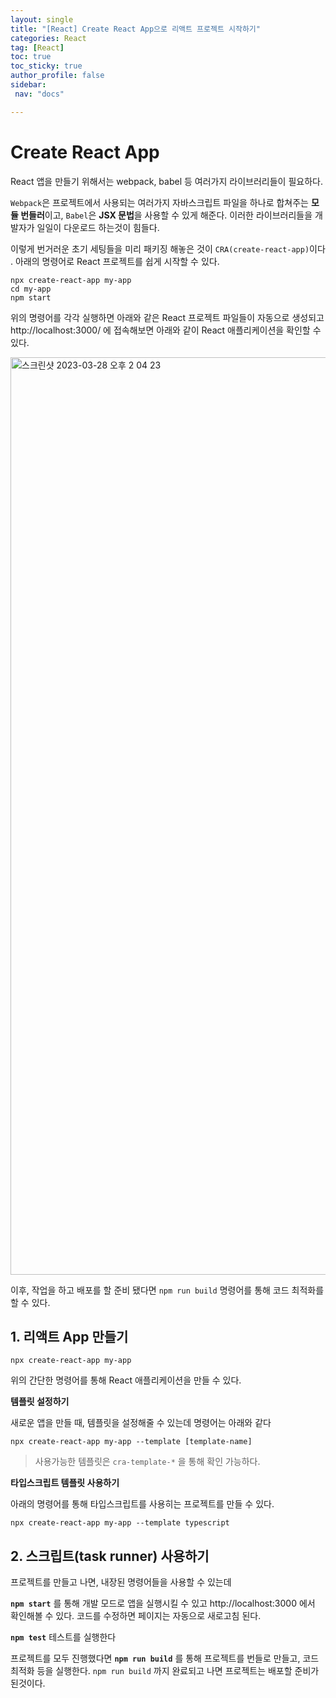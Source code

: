 ```yaml
---
layout: single
title: "[React] Create React App으로 리액트 프로젝트 시작하기"
categories: React
tag: [React]
toc: true
toc_sticky: true
author_profile: false
sidebar:
 nav: "docs"

---
```


# Create React App

React 앱을 만들기 위해서는 webpack, babel 등 여러가지 라이브러리들이 필요하다. 

`Webpack`은 프로젝트에서 사용되는 여러가지 자바스크립트 파일을 하나로 합쳐주는 **모듈 번들러**이고, `Babel`은 **JSX 문법**을 사용할 수 있게 해준다. 이러한 라이브러리들을 개발자가 일일이 다운로드 하는것이 힘들다.

 이렇게 번거러운 초기 세팅들을 미리 패키징 해놓은 것이 `CRA(create-react-app)`이다 . 아래의 명령어로 React 프로젝트를 쉽게 시작할 수 있다.

```
npx create-react-app my-app
cd my-app
npm start
```

위의 명령어를 각각 실행하면 아래와 같은 React 프로젝트 파일들이 자동으로 생성되고 http://localhost:3000/ 에 접속해보면 아래와 같이 React 애플리케이션을 확인할 수 있다.

<img width="1468" alt="스크린샷 2023-03-28 오후 2 04 23" src="https://user-images.githubusercontent.com/83194164/228133592-ddf01cf0-1fd0-4967-a694-0586293a9e8f.png">

이후, 작업을 하고 배포를 할 준비 됐다면 `npm run build` 명령어를 통해 코드 최적화를 할 수 있다. 

## 1. 리액트 App 만들기

```
npx create-react-app my-app
```

위의 간단한 명령어를 통해 React 애플리케이션을 만들 수 있다.

**템플릿 설정하기**

새로운 앱을 만들 때, 템플릿을 설정해줄 수 있는데 명령어는 아래와 같다

```
npx create-react-app my-app --template [template-name]
```

> 사용가능한 템플릿은 `cra-template-*` 을 통해 확인 가능하다.

**타입스크립트 템플릿 사용하기**

아래의 명령어를 통해 타입스크립트를 사용히는 프로젝트를 만들 수 있다.

```
npx create-react-app my-app --template typescript
```

## 2. 스크립트(task runner) 사용하기

프로젝트를 만들고 나면, 내장된 명령어들을 사용할 수 있는데

**`npm start`** 를 통해 개발 모드로 앱을 실행시킬 수 있고 http://localhost:3000 에서 확인해볼 수 있다. 코드를 수정하면 페이지는 자동으로 새로고침 된다. 

**`npm test`** 테스트를 실행한다

프로젝트를 모두 진행했다면  **`npm run build`** 를 통해 프로젝트를 번들로 만들고, 코드 최적화 등을 실행한다. `npm run build` 까지 완료되고 나면 프로젝트는 배포할 준비가 된것이다. 
